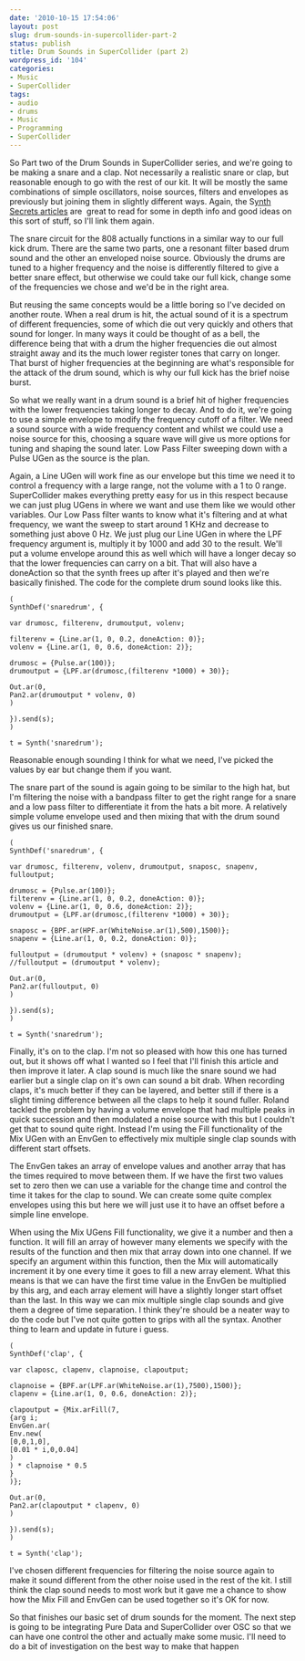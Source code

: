 ```yaml
---
date: '2010-10-15 17:54:06'
layout: post
slug: drum-sounds-in-supercollider-part-2
status: publish
title: Drum Sounds in SuperCollider (part 2)
wordpress_id: '104'
categories:
- Music
- SuperCollider
tags:
- audio
- drums
- Music
- Programming
- SuperCollider
---
```


So Part two of the Drum Sounds in SuperCollider series, and we're going to be making a snare and a clap. Not necessarily a realistic snare or clap, but reasonable enough to go with the rest of our kit. It will be mostly the same combinations of simple oscillators, noise sources, filters and envelopes as previously but joining them in slightly different ways. Again, the S[ynth Secrets articles](http://www.soundonsound.com/sos/allsynthsecrets.htm) are  great to read for some in depth info and good ideas on this sort of stuff, so I'll link them again.



The snare circuit for the 808 actually functions in a similar way to our full kick drum. There are the same two parts, one a resonant filter based drum sound and the other an enveloped noise source. Obviously the drums are tuned to a higher frequency and the noise is differently filtered to give a better snare effect, but otherwise we could take our full kick, change some of the frequencies we chose and we'd be in the right area.

But reusing the same concepts would be a little boring so I've decided on another route. When a real drum is hit, the actual sound of it is a spectrum of different frequencies, some of which die out very quickly and others that sound for longer. In many ways it could be thought of as a bell, the difference being that with a drum the higher frequencies die out almost straight away and its the much lower register tones that carry on longer. That burst of higher frequencies at the beginning are what's responsible for the attack of the drum sound, which is why our full kick has the brief noise burst.

So what we really want in a drum sound is a brief hit of higher frequencies with the lower frequencies taking longer to decay. And to do it, we're going to use a simple envelope to modify the frequency cutoff of a filter. We need a sound source with a wide frequency content and whilst we could use a noise source for this, choosing a square wave will give us more options for tuning and shaping the sound later. Low Pass Filter sweeping down with a Pulse UGen as the source is the plan.

Again, a Line UGen will work fine as our envelope but this time we need it to control a frequency with a large range, not the volume with a 1 to 0 range. SuperCollider makes everything pretty easy for us in this respect because we can just plug UGens in where we want and use them like we would other variables. Our Low Pass filter wants to know what it's filtering and at what frequency, we want the sweep to start around 1 KHz and decrease to something just above 0 Hz. We just plug our Line UGen in where the LPF frequency argument is, multiply it by 1000 and add 30 to the result. We'll put a volume envelope around this as well which will have a longer decay so that the lower frequencies can carry on a bit. That will also have a doneAction so that the synth frees up after it's played and then we're basically finished. The code for the complete drum sound looks like this.

    
    (
    SynthDef('snaredrum', {
    
    var drumosc, filterenv, drumoutput, volenv;
    
    filterenv = {Line.ar(1, 0, 0.2, doneAction: 0)};
    volenv = {Line.ar(1, 0, 0.6, doneAction: 2)};
    
    drumosc = {Pulse.ar(100)};
    drumoutput = {LPF.ar(drumosc,(filterenv *1000) + 30)};
    
    Out.ar(0,
    Pan2.ar(drumoutput * volenv, 0)
    )
    
    }).send(s);
    )
    
    t = Synth('snaredrum');


Reasonable enough sounding I think for what we need, I've picked the values by ear but change them if you want.

The snare part of the sound is again going to be similar to the high hat, but I'm filtering the noise with a bandpass filter to get the right range for a snare and a low pass filter to differentiate it from the hats a bit more. A relatively simple volume envelope used and then mixing that with the drum sound gives us our finished snare.

    
    (
    SynthDef('snaredrum', {
    
    var drumosc, filterenv, volenv, drumoutput, snaposc, snapenv, fulloutput;
    
    drumosc = {Pulse.ar(100)};
    filterenv = {Line.ar(1, 0, 0.2, doneAction: 0)};
    volenv = {Line.ar(1, 0, 0.6, doneAction: 2)};
    drumoutput = {LPF.ar(drumosc,(filterenv *1000) + 30)};
    
    snaposc = {BPF.ar(HPF.ar(WhiteNoise.ar(1),500),1500)};
    snapenv = {Line.ar(1, 0, 0.2, doneAction: 0)};
    
    fulloutput = (drumoutput * volenv) + (snaposc * snapenv);
    //fulloutput = (drumoutput * volenv);
    
    Out.ar(0,
    Pan2.ar(fulloutput, 0)
    )
    
    }).send(s);
    )
    
    t = Synth('snaredrum');


Finally, it's on to the clap. I'm not so pleased with how this one has turned out, but it shows off what I wanted so I feel that I'll finish this article and then improve it later. A clap sound is much like the snare sound we had earlier but a single clap on it's own can sound a bit drab. When recording claps, it's much better if they can be layered, and better still if there is a slight timing difference between all the claps to help it sound fuller. Roland tackled the problem by having a volume envelope that had multiple peaks in quick succession and then modulated a noise source with this but I couldn't get that to sound quite right. Instead I'm using the Fill functionality of the Mix UGen with an EnvGen to effectively mix multiple single clap sounds with different start offsets.

The EnvGen takes an array of envelope values and another array that has the times required to move between them. If we have the first two values set to zero then we can use a variable for the change time and control the time it takes for the clap to sound. We can create some quite complex envelopes using this but here we will just use it to have an offset before a simple line envelope.

When using the Mix UGens Fill functionality, we give it a number and then a function. It will fill an array of however many elements we specify with the results of the function and then mix that array down into one channel. If we specify an argument within this function, then the Mix will automatically increment it by one every time it goes to fill a new array element. What this means is that we can have the first time value in the EnvGen be multiplied by this arg, and each array element will have a slightly longer start offset than the last. In this way we can mix multiple single clap sounds and give them a degree of time separation. I think they're should be a neater way to do the code but I've not quite gotten to grips with all the syntax. Another thing to learn and update in future i guess.

    
    (
    SynthDef('clap', {
    
    var claposc, clapenv, clapnoise, clapoutput;
    
    clapnoise = {BPF.ar(LPF.ar(WhiteNoise.ar(1),7500),1500)};
    clapenv = {Line.ar(1, 0, 0.6, doneAction: 2)};
    
    clapoutput = {Mix.arFill(7,
    {arg i;
    EnvGen.ar(
    Env.new(
    [0,0,1,0],
    [0.01 * i,0,0.04]
    )
    ) * clapnoise * 0.5
    }
    )};
    
    Out.ar(0,
    Pan2.ar(clapoutput * clapenv, 0)
    )
    
    }).send(s);
    )
    
    t = Synth('clap');


I've chosen different frequencies for filtering the noise source again to make it sound different from the other noise used in the rest of the kit. I still think the clap sound needs to most work but it gave me a chance to show how the Mix Fill and EnvGen can be used together so it's OK for now.

So that finishes our basic set of drum sounds for the moment. The next step is going to be integrating Pure Data and SuperCollider over OSC so that we can have one control the other and actually make some music. I'll need to do a bit of investigation on the best way to make that happen
